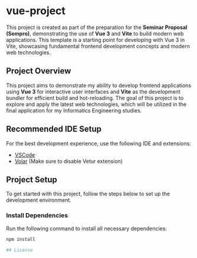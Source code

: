 # vue-project

This project is created as part of the preparation for the **Seminar Proposal (Sempro)**, demonstrating the use of **Vue 3** and **Vite** to build modern web applications. This template is a starting point for developing with Vue 3 in Vite, showcasing fundamental frontend development concepts and modern web technologies.

## Project Overview

This project aims to demonstrate my ability to develop frontend applications using **Vue 3** for interactive user interfaces and **Vite** as the development bundler for efficient build and hot-reloading. The goal of this project is to explore and apply the latest web technologies, which will be utilized in the final application for my Informatics Engineering studies.

## Recommended IDE Setup

For the best development experience, use the following IDE and extensions:

- [VSCode](https://code.visualstudio.com/)
- [Volar](https://marketplace.visualstudio.com/items?itemName=Vue.volar) (Make sure to disable Vetur extension)

## Project Setup

To get started with this project, follow the steps below to set up the development environment.

### Install Dependencies

Run the following command to install all necessary dependencies:

```sh
npm install

## License
